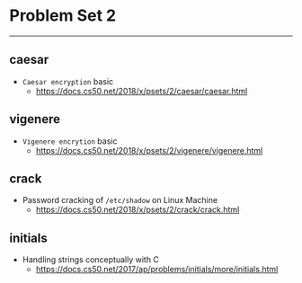 # Problem Set 2

***

## caesar

- `Caesar encryption` basic
  - <https://docs.cs50.net/2018/x/psets/2/caesar/caesar.html>

## vigenere

- `Vigenere encrytion` basic
  - <https://docs.cs50.net/2018/x/psets/2/vigenere/vigenere.html>

## crack

- Password cracking of `/etc/shadow` on Linux Machine
  - <https://docs.cs50.net/2018/x/psets/2/crack/crack.html>

## initials

- Handling strings conceptually with C
  - <https://docs.cs50.net/2017/ap/problems/initials/more/initials.html>
